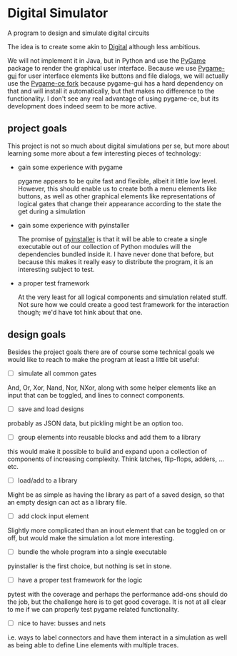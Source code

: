 # Digital Simulator

A program to design and simulate digital circuits

The idea is to create some akin to [Digital](https://github.com/hneemann/Digital) although less ambitious.

We will not implement it in Java, but in Python and use the [PyGame](https://github.com/pygame/pygame) package to render the graphical user interface. Because we use [Pygame-gui](https://github.com/MyreMylar/pygame_gui) for user interface elements like buttons and file dialogs, we will actually use the [Pygame-ce fork](https://github.com/pygame-community/pygame-ce) because pygame-gui has a hard dependency on that and will install it automatically, but that makes no difference to the functionality. I don't see any real advantage of using pygame-ce, but its development does indeed seem to be more active.

## project goals

This project is not so much about digital simulations per se, but more about learning some more about a few interesting pieces of technology:

- gain some experience with pygame

  pygame appears to be quite fast and flexible, albeit it little low level. However, this should enable us to create both a menu elements like buttons, as well as other graphical elements like representations of logical gates that change their appearance according to the state the get during a simulation
  
- gain some experience with pyinstaller 

  The promise of [pyinstaller](https://github.com/pyinstaller/pyinstaller) is that it will be able to create a single executable out of our collection of Python modules will the dependencies bundled inside it.
  I have never done that before, but because this makes it really easy to distribute the program, it is an interesting subject to test.

- a proper test framework

  At the very least for all logical components and simulation related stuff. Not sure how we could create a good test framework for the interaction though; we'd have tot hink about that one.
  
## design goals

Besides the project goals there are of course some technical goals we would like to reach to make the program at least a little bit useful:

- [ ] simulate all common gates

And, Or, Xor, Nand, Nor, NXor, along with some helper elements like an input that can be toggled, and lines to connect components.
      
- [ ] save and load designs

probably as JSON data, but pickling might be an option too.
      
- [ ] group elements into reusable blocks and add them to a library

this would make it possible to build and expand upon a collection of components of increasing complexity. Think latches, flip-flops, adders, ... etc.
      
- [ ] load/add to a library

Might be as simple as having the library as part of a saved design, so that an empty design can act as a library file.
      
- [ ] add clock input element

Slightly more complicated than an inout element that can be toggled on or off, but would make the simulation a lot more interesting.
      
- [ ] bundle the whole program into a single executable

pyinstaller is the first choice, but nothing is set in stone.
      
- [ ] have a proper test framework for the logic

pytest with the coverage and perhaps the performance add-ons should do the job, but the challenge here is to get good coverage. It is not at all clear to me if we can properly test pygame related functionality.

- [ ] nice to have: busses and nets

i.e. ways to label connectors and have them interact in a simulation as well as being able to define Line elements with multiple traces.
